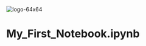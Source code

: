 ![logo-64x64](https://github.com/user-attachments/assets/9fbbfe30-d964-4a87-a83c-c96120554adb)
# My_First_Notebook.ipynb
